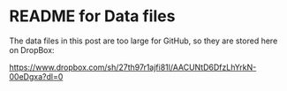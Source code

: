 # README for Data files

The data files in this post are too large for GitHub, so they are stored here on DropBox:

https://www.dropbox.com/sh/27th97r1ajfi81l/AACUNtD6DfzLhYrkN-00eDgxa?dl=0

